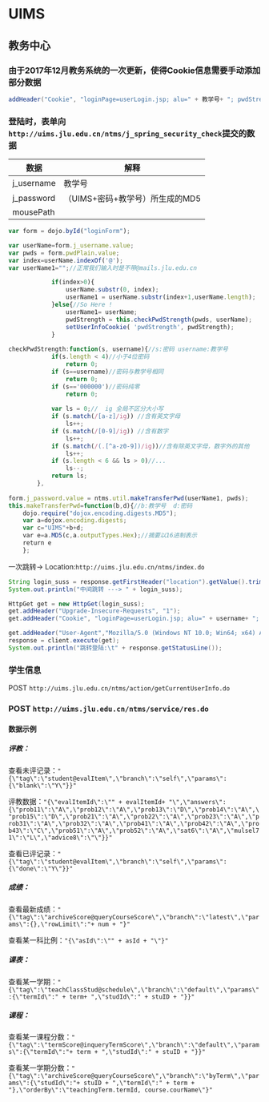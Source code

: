 # UIMS
## 教务中心

### 由于2017年12月教务系统的一次更新，使得Cookie信息需要手动添加部分数据
```java
addHeader("Cookie", "loginPage=userLogin.jsp; alu=" + 教学号+ "; pwdStrength=1;")
```

### 登陆时，表单向```http://uims.jlu.edu.cn/ntms/j_spring_security_check```提交的数据
| 数据 | 解释 |
|------|-------|
| j_username | 教学号 |
| j_password | （UIMS+密码+教学号）所生成的MD5 |
| mousePath ||

```javaScript
var form = dojo.byId("loginForm");

var userName=form.j_username.value;
var pwds = form.pwdPlain.value;
var index=userName.indexOf('@');
var userName1="";//正常我们输入时是不带@mails.jlu.edu.cn

			if(index>0){
				userName.substr(0, index);
				userName1 = userName.substr(index+1,userName.length);
			}else{//So Here !
				userName1= userName;
				pwdStrength = this.checkPwdStrength(pwds, userName);
				setUserInfoCookie( 'pwdStrength', pwdStrength);
			}
      
checkPwdStrength:function(s, username){//s:密码 username:教学号
			if(s.length < 4)//小于4位密码
				return 0;
			if (s==username)//密码与教学号相同
				return 0;
			if (s=='000000')//密码纯零
				return 0;
        
			var ls = 0;//  ig 全局不区分大小写
			if (s.match(/[a-z]/ig)) //含有英文字母
				ls++;
			if (s.match(/[0-9]/ig)) //含有数字
				ls++;
			if (s.match(/(.[^a-z0-9])/ig))//含有除英文字母，数字外的其他
				ls++;
			if (s.length < 6 && ls > 0)//...
				ls--;
			return ls;
		},
    
form.j_password.value = ntms.util.makeTransferPwd(userName1, pwds);
this.makeTransferPwd=function(b,d){//b:教学号  d:密码
    dojo.require("dojox.encoding.digests.MD5");
    var a=dojox.encoding.digests;
    var c="UIMS"+b+d;
    var e=a.MD5(c,a.outputTypes.Hex);//摘要以16进制表示
    return e
    };
 ```

一次跳转-> Location:```http://uims.jlu.edu.cn/ntms/index.do```
```java
String login_suss = response.getFirstHeader("location").getValue().trim().split(";")[0];
System.out.println("中间跳转 ---> " + login_suss);

HttpGet get = new HttpGet(login_suss);
get.addHeader("Upgrade-Insecure-Requests", "1");
get.addHeader("Cookie", "loginPage=userLogin.jsp; alu=" + username+ "; pwdStrength=1; ");

get.addHeader("User-Agent","Mozilla/5.0 (Windows NT 10.0; Win64; x64) AppleWebKit/537.36 (KHTML, like Gecko) Chrome/63.0.3239.84 Safari/537.36");
response = client.execute(get);
System.out.println("跳转登陆:\t" + response.getStatusLine());
```

### 学生信息
POST ```http://uims.jlu.edu.cn/ntms/action/getCurrentUserInfo.do```


### POST  ```http://uims.jlu.edu.cn/ntms/service/res.do```
#### 数据示例

##### 评教：
  查看未评记录：```"{\"tag\":\"student@evalItem\",\"branch\":\"self\",\"params\":{\"blank\":\"Y\"}}"```
  
  评教数据：```"{\"evalItemId\":\"" + evalItemId+ "\",\"answers\":{\"prob11\":\"A\",\"prob12\":\"A\",\"prob13\":\"D\",\"prob14\":\"A\",\"prob15\":\"D\",\"prob21\":\"A\",\"prob22\":\"A\",\"prob23\":\"A\",\"prob31\":\"A\",\"prob32\":\"A\",\"prob41\":\"A\",\"prob42\":\"A\",\"prob43\":\"C\",\"prob51\":\"A\",\"prob52\":\"A\",\"sat6\":\"A\",\"mulsel71\":\"L\",\"advice8\":\"\"}}"```
  
  查看已评记录：```"{\"tag\":\"student@evalItem\",\"branch\":\"self\",\"params\":{\"done\":\"Y\"}}"```

##### 成绩：
  查看最新成绩：```"{\"tag\":\"archiveScore@queryCourseScore\",\"branch\":\"latest\",\"params\":{},\"rowLimit\":"+ num + "}"```
  
  查看某一科比例：```"{\"asId\":\"" + asId + "\"}"```
 
##### 课表：
  查看某一学期：```"{\"tag\":\"teachClassStud@schedule\",\"branch\":\"default\",\"params\":{\"termId\":" + term+ ",\"studId\":" + stuID + "}}"```
  
##### 课程：
  查看某一课程分数：```"{\"tag\":\"termScore@inqueryTermScore\",\"branch\":\"default\",\"params\":{\"termId\":"+ term + ",\"studId\":" + stuID + "}}"```
  
  查看某一学期分数：```"{\"tag\":\"archiveScore@queryCourseScore\",\"branch\":\"byTerm\",\"params\":{\"studId\":"+ stuID + ",\"termId\":" + term + "},\"orderBy\":\"teachingTerm.termId, course.courName\"}"```
       
